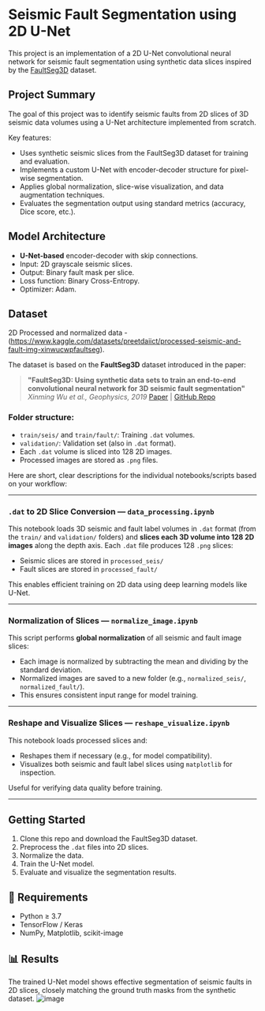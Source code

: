 # Seismic Fault Segmentation using 2D U-Net

This project is an implementation of a 2D U-Net convolutional neural network for seismic fault segmentation using synthetic data slices inspired by the [FaultSeg3D](https://github.com/xinwucwp/faultSeg) dataset.

## Project Summary

The goal of this project was to identify seismic faults from 2D slices of 3D seismic data volumes using a U-Net architecture implemented from scratch.


Key features:

* Uses synthetic seismic slices from the FaultSeg3D dataset for training and evaluation.
* Implements a custom U-Net with encoder-decoder structure for pixel-wise segmentation.
* Applies global normalization, slice-wise visualization, and data augmentation techniques.
* Evaluates the segmentation output using standard metrics (accuracy, Dice score, etc.).

## Model Architecture

* **U-Net-based** encoder-decoder with skip connections.
* Input: 2D grayscale seismic slices.
* Output: Binary fault mask per slice.
* Loss function: Binary Cross-Entropy.
* Optimizer: Adam.

## Dataset
2D Processed and normalized data - (https://www.kaggle.com/datasets/preetdaiict/processed-seismic-and-fault-img-xinwucwpfaultseg).

The dataset is based on the **FaultSeg3D** dataset introduced in the paper:

> **"FaultSeg3D: Using synthetic data sets to train an end-to-end convolutional neural network for 3D seismic fault segmentation"**
> *Xinming Wu et al., Geophysics, 2019*
> [Paper](https://doi.org/10.1190/geo2018-0646.1) | [GitHub Repo](https://github.com/xinwucwp/faultSeg)

### Folder structure:

* `train/seis/` and `train/fault/`: Training `.dat` volumes.
* `validation/`: Validation set (also in `.dat` format).
* Each `.dat` volume is sliced into 128 2D images.
* Processed images are stored as `.png` files.

Here are short, clear descriptions for the individual notebooks/scripts based on your workflow:

---

### `.dat` to 2D Slice Conversion — `data_processing.ipynb`

This notebook loads 3D seismic and fault label volumes in `.dat` format (from the `train/` and `validation/` folders) and **slices each 3D volume into 128 2D images** along the depth axis.
Each `.dat` file produces 128 `.png` slices:

* Seismic slices are stored in `processed_seis/`
* Fault slices are stored in `processed_fault/`

This enables efficient training on 2D data using deep learning models like U-Net.

---

### Normalization of Slices — `normalize_image.ipynb`

This script performs **global normalization** of all seismic and fault image slices:

* Each image is normalized by subtracting the mean and dividing by the standard deviation.
* Normalized images are saved to a new folder (e.g., `normalized_seis/`, `normalized_fault/`).
* This ensures consistent input range for model training.

---

### Reshape and Visualize Slices — `reshape_visualize.ipynb`

This notebook loads processed slices and:

* Reshapes them if necessary (e.g., for model compatibility).
* Visualizes both seismic and fault label slices using `matplotlib` for inspection.

Useful for verifying data quality before training.

---


## Getting Started

1. Clone this repo and download the FaultSeg3D dataset.
2. Preprocess the `.dat` files into 2D slices.
3. Normalize the data.
4. Train the U-Net model.
5. Evaluate and visualize the segmentation results.

## 🔧 Requirements

* Python ≥ 3.7
* TensorFlow / Keras
* NumPy, Matplotlib, scikit-image

## 📊 Results

The trained U-Net model shows effective segmentation of seismic faults in 2D slices, closely matching the ground truth masks from the synthetic dataset.
![image](https://github.com/user-attachments/assets/3b17f397-8e8b-4ff2-87a1-3e81b78d1149)

